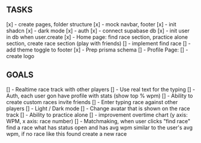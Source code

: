 ## TASKS

[x] - create pages, folder structure
[x] - mock navbar, footer
[x] - init shadcn
[x] - dark mode
[x] - auth
[x] - connect supabase db
[x] - init user in db when user.create
[x] - Home page: find race section, practice alone section, create race section (play with friends)
[] - implement find race
[] - add theme toggle to footer
[x] - Prep prisma schema
[] - Profile Page:
[] - create logo

## GOALS

[] - Realtime race track with other players
[] - Use real text for the typing
[] - Auth, each user gon have profile with stats (show top % wpm)
[] - Ability to create custom races invite friends
[] - Enter typing race against other players
[] - Light / Dark mode
[] - Change avatar that is shown on the race track
[] - Ability to practice alone
[] - improvement overtime chart (y axis: WPM, x axis: race number)
[] - Matchmaking, when user clicks "find race" find a race what has status open and has avg wpm similar to the user's avg wpm, if no race like this found create a new race
